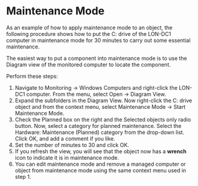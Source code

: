 # Maintenance Mode
As an example of how to apply maintenance mode to an object, the following procedure shows how to put the C: drive of the LON-DC1 computer in maintenance mode for 30 minutes to carry out some essential maintenance.

The easiest way to put a component into maintenance mode is to use the Diagram view of the monitored computer to locate the component.

Perform these steps:
1. Navigate to Monitoring -> Windows Computers and right-click the LON-DC1 computer. From the menu, select Open -> Diagram View.
1. Expand the subfolders in the Diagram View. Now right-click the C: drive object and from the context menu, select Maintenance Mode -> Start Maintenance Mode.
1. Check the Planned box on the right and the Selected objects only radio button. Now, select a category for planned maintenance. Select the Hardware: Maintenance (Planned) category from the drop-down list. Click OK, and add a comment if you like.
1. Set the number of minutes to 30 and click OK.
1. If you refresh the view, you will see that the object now has a **wrench** icon to indicate it is in maintenance mode.
1. You can edit maintenance mode and remove a managed computer or object from maintenance mode using the same context menu used in step 1.
